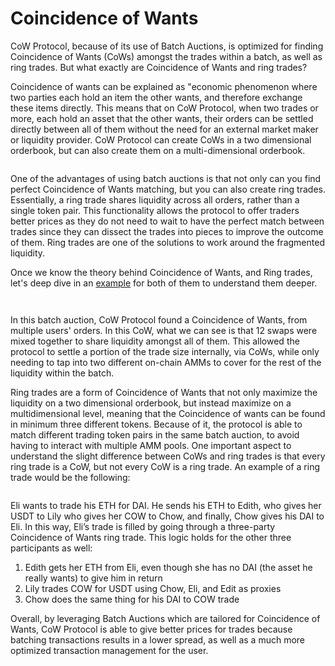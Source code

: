 # Coincidence of Wants

CoW Protocol, because of its use of Batch Auctions, is optimized for finding Coincidence of Wants (CoWs) amongst the trades within a batch, as well as ring trades. But what exactly are Coincidence of Wants and ring trades?

Coincidence of wants can be explained as "economic phenomenon where two parties each hold an item the other wants, and therefore exchange these items directly. This means that on CoW Protocol, when two trades or more, each hold an asset that the other wants, their orders can be settled directly between all of them without the need for an external market maker or liquidity provider. CoW Protocol can create CoWs in a two dimensional orderbook, but can also create them on a multi-dimensional orderbook.

<figure><img src="../.gitbook/assets/Simple CoW.png" alt=""><figcaption></figcaption></figure>

One of the advantages of using batch auctions is that not only can you find perfect Coincidence of Wants matching, but you can also create ring trades. Essentially, a ring trade shares liquidity across all orders, rather than a single token pair. This functionality allows the protocol to offer traders better prices as they do not need to wait to have the perfect match between trades since they can dissect the trades into pieces to improve the outcome of them. Ring trades are one of the solutions to work around the fragmented liquidity.

Once we know the theory behind Coincidence of Wants, and Ring trades, let's deep dive in an [example](https://explorer.cow.fi/tx/0x71d6f5bb2f29d16a0649d2b6a2eb3fabde8040598c21e675511d54e27399f6d2?tab=graph\&vis=trades) for both of them to understand them deeper.

<figure><img src="../.gitbook/assets/image (12).png" alt=""><figcaption></figcaption></figure>

<figure><img src="../.gitbook/assets/image (13).png" alt=""><figcaption></figcaption></figure>

In this batch auction, CoW Protocol found a Coincidence of Wants, from multiple users' orders. In this CoW, what we can see is that 12 swaps were mixed together to share liquidity amongst all of them. This allowed the protocol to settle a portion of the trade size internally, via CoWs, while only needing to tap into two different on-chain AMMs to cover for the rest of the liquidity within the batch.



Ring trades are a form of Coincidence of Wants that not only maximize the liquidity on a two dimensional orderbook, but instead maximize on a multidimensional level, meaning that the Coincidence of wants can be found in minimum three different tokens. Because of it, the protocol is able to match different trading token pairs in the same batch auction, to avoid having to interact with multiple AMM pools. One important aspect to understand the slight difference between CoWs and ring trades is that every ring trade is a CoW, but not every CoW is a ring trade. An example of a ring trade would be the following:

<figure><img src="../.gitbook/assets/Ring CoW.png" alt=""><figcaption></figcaption></figure>

Eli wants to trade his ETH for DAI. He sends his ETH to Edith, who gives her USDT to Lily who gives her COW to Chow, and finally, Chow gives his DAI to Eli. In this way, Eli’s trade is filled by going through a three-party Coincidence of Wants ring trade. This logic holds for the other three participants as well:

1. Edith gets her ETH from Eli, even though she has no DAI (the asset he really wants) to give him in return&#x20;
2. Lily trades COW for USDT using Chow, Eli, and Edit as proxies
3. Chow does the same thing for his DAI to COW trade

Overall, by leveraging Batch Auctions which are tailored for Coincidence of Wants, CoW Protocol is able to give better prices for trades because batching transactions results in a lower spread, as well as a much more optimized transaction management for the user.
